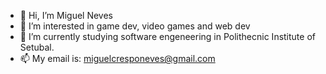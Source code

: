 - 👋 Hi, I’m Miguel Neves
- 👀 I’m interested in game dev, video games and web dev
- 🌱 I’m currently studying software engeneering in Polithecnic Institute of Setubal.
- 📫 My email is: miguelcresponeves@gmail.com

<!---
mikerules/mikerules is a ✨ special ✨ repository because its `README.md` (this file) appears on your GitHub profile.
You can click the Preview link to take a look at your changes.
--->

